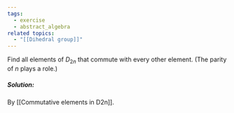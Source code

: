 ```yaml
---
tags:
  - exercise
  - abstract_algebra
related topics:
  - "[[Dihedral group]]"
---
```

Find all elements of $D_{2n}$ that commute with every other element. (The parity of $n$ plays a role.)
##### Solution:
By [[Commutative elements in D2n]].
